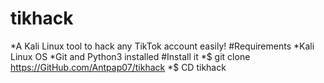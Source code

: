 # tikhack
*A Kali Linux tool to hack any TikTok account easily!
#Requirements
*Kali Linux OS
*Git and Python3 installed
#Install it
*$ git clone https://GitHub.com/Antpap07/tikhack
*$ CD tikhack
